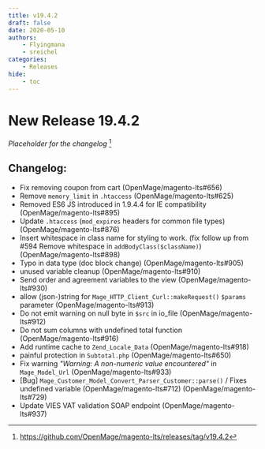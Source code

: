 ```yaml
---
title: v19.4.2
draft: false
date: 2020-05-10
authors:
    - Flyingmana
    - sreichel
categories:
    - Releases
hide:
    - toc
---
```


# New Release 19.4.2

_Placeholder for the changelog_ [^1]

<!-- more -->

## Changelog:

- Fix removing coupon from cart (OpenMage/magento-lts#656)
- Remove `memory_limit` in `.htaccess` (OpenMage/magento-lts#625)
- Removed ES6 JS introduced in 1.9.4.4 for IE compatibility (OpenMage/magento-lts#895)
- Update `.htaccess` (`mod_expires` headers for common file types) (OpenMage/magento-lts#876)
- Insert whitespace in class name for styling to work. (fix follow up from #594 Remove whitespace in `addBodyClass($className)`) (OpenMage/magento-lts#898)
- Typo in data type (doc block change) (OpenMage/magento-lts#905)
- unused variable cleanup (OpenMage/magento-lts#910)
- Send order and agreement variables to the view (OpenMage/magento-lts#930)
- allow (json-)string for `Mage_HTTP_Client_Curl::makeRequest()` `$params` parameter (OpenMage/magento-lts#913)
- Do not emit warning on null byte in `$src` in io_file (OpenMage/magento-lts#912)
- Do not sum columns with undefined total function (OpenMage/magento-lts#916)
- Add runtime cache to `Zend_Locale_Data` (OpenMage/magento-lts#918)
- painful protection in `Subtotal.php` (OpenMage/magento-lts#650)
- Fix warning _"Warning: A non-numeric value encountered"_ in `Mage_Model_Url` (OpenMage/magento-lts#933)
- [Bug] `Mage_Customer_Model_Convert_Parser_Customer::parse()` / Fixes undefined variable (OpenMage/magento-lts#712) (OpenMage/magento-lts#729)
- Update VIES VAT validation SOAP endpoint (OpenMage/magento-lts#937)

[^1]: https://github.com/OpenMage/magento-lts/releases/tag/v19.4.2
